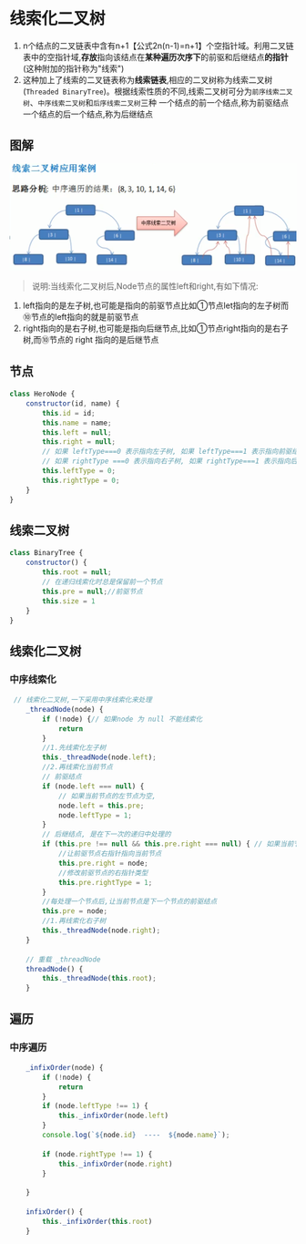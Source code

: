 # 	线索化二叉树

1. n个结点的二叉链表中含有n+1【公式2n(n-1)=n+1】个空指针域。利用二叉链表中的空指针域,**存放**指向该结点在**某种遍历次序下**的前驱和后继结点**的指针**(这种附加的指针称为"线索")
2. 这种加上了线索的二叉链表称为**线索链表**,相应的二叉树称为线索二叉树(`Threaded BinaryTree`)。根据线索性质的不同,线索二叉树可分为`前序线索二叉树`、`中序线索二叉树`和`后序线索二叉树`三种
   一个结点的前一个结点,称为前驱结点
   一个结点的后一个结点,称为后继结点


## 图解


![线索化二叉树](/public/assets/img/dataStructure/1583290436394.png)


> 说明:当线索化二叉树后,Node节点的属性left和right,有如下情况:  

1. left指向的是左子树,也可能是指向的前驱节点比如①节点let指向的左子树而⑩节点的left指向的就是前驱节点
2.  right指向的是右子树,也可能是指向后继节点,比如①节点right指向的是右子树,而⑩节点的 right 指向的是后继节点

## 节点

```javascript
class HeroNode {
    constructor(id, name) {
        this.id = id;
        this.name = name;
        this.left = null;
        this.right = null;
        // 如果 leftType===0 表示指向左子树, 如果 leftType===1 表示指向前驱结点
        // 如果 rightType ===0 表示指向右子树, 如果 rightType===1 表示指向后继结点
        this.leftType = 0;
        this.rightType = 0;
    }
}
```

## 线索二叉树

```javascript
class BinaryTree {
    constructor() {
        this.root = null;
        // 在递归线索化时总是保留前一个节点
        this.pre = null;//前驱节点
        this.size = 1
    }
}
```

## 线索化二叉树

### 中序线索化

```javascript
 // 线索化二叉树,一下采用中序线索化来处理
    _threadNode(node) {
        if (!node) {// 如果node 为 null 不能线索化
            return
        }
        //1.先线索化左子树
        this._threadNode(node.left);
        //2.再线索化当前节点
        // 前驱结点
        if (node.left === null) {
            // 如果当前节点的左节点为空,
            node.left = this.pre;
            node.leftType = 1;
        }
        // 后继结点, 是在下一次的递归中处理的
        if (this.pre !== null && this.pre.right === null) { // 如果当前节点的左节点为空,
            //让前驱节点右指针指向当前节点
            this.pre.right = node;
            //修改前驱节点的右指针类型
            this.pre.rightType = 1;
        }
        //每处理一个节点后,让当前节点是下一个节点的前驱结点
        this.pre = node;
        //1.再线索化右子树
        this._threadNode(node.right);
    }

    // 重载 _threadNode
    threadNode() {
        this._threadNode(this.root);
    }

```

## 遍历

### 中序遍历

```javascript
    _infixOrder(node) {
        if (!node) {
            return
        }
        if (node.leftType !== 1) {
            this._infixOrder(node.left)
        }
        console.log(`${node.id}  ----  ${node.name}`);

        if (node.rightType !== 1) {
            this._infixOrder(node.right)
        }

    }

    infixOrder() {
        this._infixOrder(this.root)
    }
```

